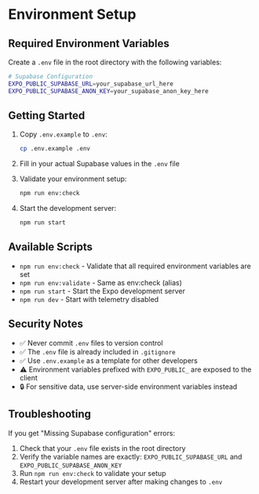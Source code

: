 # Environment Setup

## Required Environment Variables

Create a `.env` file in the root directory with the following variables:

```bash
# Supabase Configuration
EXPO_PUBLIC_SUPABASE_URL=your_supabase_url_here
EXPO_PUBLIC_SUPABASE_ANON_KEY=your_supabase_anon_key_here
```

## Getting Started

1. Copy `.env.example` to `.env`:
   ```bash
   cp .env.example .env
   ```

2. Fill in your actual Supabase values in the `.env` file

3. Validate your environment setup:
   ```bash
   npm run env:check
   ```

4. Start the development server:
   ```bash
   npm run start
   ```

## Available Scripts

- `npm run env:check` - Validate that all required environment variables are set
- `npm run env:validate` - Same as env:check (alias)
- `npm run start` - Start the Expo development server
- `npm run dev` - Start with telemetry disabled

## Security Notes

- ✅ Never commit `.env` files to version control
- ✅ The `.env` file is already included in `.gitignore`
- ✅ Use `.env.example` as a template for other developers
- ⚠️ Environment variables prefixed with `EXPO_PUBLIC_` are exposed to the client
- 🔒 For sensitive data, use server-side environment variables instead

## Troubleshooting

If you get "Missing Supabase configuration" errors:

1. Check that your `.env` file exists in the root directory
2. Verify the variable names are exactly: `EXPO_PUBLIC_SUPABASE_URL` and `EXPO_PUBLIC_SUPABASE_ANON_KEY`
3. Run `npm run env:check` to validate your setup
4. Restart your development server after making changes to `.env`